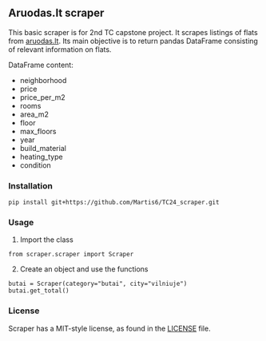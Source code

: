 ## Aruodas.lt scraper

This basic scraper is for 2nd TC capstone project. It scrapes listings of flats from [aruodas.lt](https://www.aruodas.lt/). Its main objective is to return pandas DataFrame consisting of relevant information on flats.

DataFrame content:
- neighborhood
- price
- price_per_m2
- rooms
- area_m2
- floor
- max_floors
- year
- build_material
- heating_type
- condition

### Installation

```
pip install git+https://github.com/Martis6/TC24_scraper.git
```
### Usage

1. Import the class
```
from scraper.scraper import Scraper
```
2. Create an object and use the functions
```
butai = Scraper(category="butai", city="vilniuje")
butai.get_total()
```

### License

Scraper has a MIT-style license, as found in the [LICENSE](LICENSE) file.
